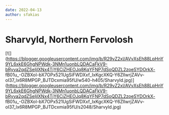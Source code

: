 ```yaml
---
date: 2022-04-13
author: sfakias
---
```

# Sharvyld, Northern Fervolosh



[![](https://blogger.googleusercontent.com/img/b/R29vZ2xl/AVvXsEh88LpHnY9YL6xkE6GhgNPWdk-3NMn1uonbLQDACaFkV9-bRyva2qdZSeIjlXNx4TjY6CiZHEOJq8KqYFNP7dSoQDZL2zoeSYDOrkX-
fB01u_-OZBXoI-bX7OPx521UgSiFWDXxf_IxKgcXKQ-Y6ZllwrjZAVv-
oI37_lx6R8MPGP_BJTDcxmia95fU/w540-h405/Sharvyld.jpg)](https://blogger.googleusercontent.com/img/b/R29vZ2xl/AVvXsEh88LpHnY9YL6xkE6GhgNPWdk-3NMn1uonbLQDACaFkV9-bRyva2qdZSeIjlXNx4TjY6CiZHEOJq8KqYFNP7dSoQDZL2zoeSYDOrkX-
fB01u_-OZBXoI-bX7OPx521UgSiFWDXxf_IxKgcXKQ-Y6ZllwrjZAVv-
oI37_lx6R8MPGP_BJTDcxmia95fU/s2048/Sharvyld.jpg)



